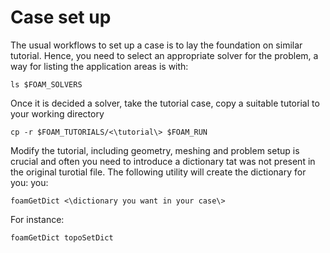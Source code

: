 # Case set up

The usual workflows to set up a case is to lay the foundation on similar tutorial.
Hence, you need to select an appropriate solver for the problem, a way for listing
the application areas is with:
```shell-session
ls $FOAM_SOLVERS
```
Once it is decided a solver, take the tutorial case, copy a suitable
tutorial to your working directory
```shell-session
cp -r $FOAM_TUTORIALS/<\tutorial\> $FOAM_RUN
```
Modify the tutorial, including geometry, meshing and problem setup is crucial and often
you need to introduce a dictionary tat was not present in the original turotial file. The
following utility will create the dictionary for you:
you:

```shell-session
foamGetDict <\dictionary you want in your case\>
```
For instance:
```console
foamGetDict topoSetDict
```